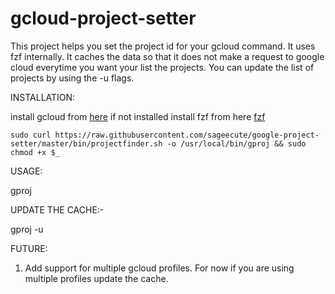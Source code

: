 # gcloud-project-setter




This project helps you set the project id for your gcloud command.
It uses fzf internally.
It caches the data so that it does not make a request to google cloud everytime you want your list the projects.
You can update the list of projects by using the -u flags.


INSTALLATION:

install gcloud from [here](https://cloud.google.com/sdk/docs/quickstarts) if not installed
install fzf from here [fzf](https://github.com/junegunn/fzf)

```
sudo curl https://raw.githubusercontent.com/sageecute/google-project-setter/master/bin/projectfinder.sh -o /usr/local/bin/gproj && sudo chmod +x $_
```

USAGE:

gproj

UPDATE THE CACHE:-

gproj -u 

FUTURE:

1. Add support for multiple gcloud profiles. For now if you are using multiple profiles update the cache.

